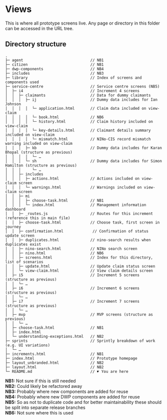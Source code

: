 # Views

This is where all prototype screens live.
Any page or directory in this folder can be accessed in the URL tree.

## Directory structure

```ascii
.
├─ agent                              // NB1
├─ citizen                            // NB1
├─ dwp-components                     // NB4
├─ includes                           // NB3
├─ library                            // Index of screens and components used
├─ service-centre                     // Service centre screens (NB5)
│  ├─ i4                              // Increment 4 screens
│  │  ├─ claimants                    // Data for dummy claimants
│  │  │  ├─ ij                        // Dummy data includes for Ian Johnson
│  │  │  │  └─ application.html       // Claim data included on view-claim
│  │  │  │  └─ book.html              // NB6
│  │  │  │  └─ history.html           // Claim history included on view-claim
│  │  │  │  └─ key-details.html       // Claimant details summary included on view-claim
│  │  │  │  └─ mismatch.html          // NINo-CIS record mismatch warning included on view-claim
│  │  │  ├─ kb                        // Dummy data includes for Karan Bhopal (structure as previous)
│  │  │  │  └─ …
│  │  │  └─ sh                        // Dummy data includes for Simon Hamilton (structure as previous)
│  │  │     └─ …
│  │  ├─ includes
│  │  │  ├─ actions.html              // Actions included on view-claim screen
│  │  │  └─ warnings.html             // Warnings included on view-claim screen
│  │  ├─ mi
│  │  │  ├─ choose-task.html          // NB1
│  │  │  └─ index.html                // Management information dashboard
│  │  ├─ _routes.js                   // Routes for this increment (reference this in main file)
│  │  ├─ choose-task.html             // Choose task, first screen in journey
│  │  ├─ confirmation.html             // Confirmation of status update screen
│  │  ├─ duplicates.html              // nino-search results when duplicates exist
│  │  ├─ nino-search.html             // NINo search screen
│  │  ├─ nino.html                    // NB6
│  │  ├─ screens.html                 // Index for this directory, list of scenarios
│  │  ├─ update.html                  // Update claim status screen
│  │  └─ view-claim.html              // View claim details screen
│  ├─ i5                              // Increment 5 screens (structure as previous)
│  │  └─ …
│  ├─ i6                              // Increment 6 screens (structure as previous)
│  │  └─ …
│  ├─ i7                              // Increment 7 screens (structure as previous)
│  │  └─ …
│  ├─ mvp                             // MVP screens (structure as previous)
│  │  └─ …
│  ├─ choose-task.html                // NB1
│  ├─ index.html
│  └─ understanding-exceptions.html   // NB2
├─ sprints                            // Sprintly breakdown of work (e.g. UI variations)
│  └─ …
├─ increments.html                    // NB1
├─ index.html                         // Prototype homepage
├─ layout_unbranded.html              // NB2
├─ layout.html                        // NB2
└─ README.md                          // ☛ You are here
```

**NB1:** Not sure if this is still needed  
**NB2:** Could likely be refactored away  
**NB3:** Probably where new components are added for reuse  
**NB4:** Probably where new DWP components are added for reuse  
**NB5:** So as not to duplicate code and for better maintainability these should be split into separate release branches  
**NB6:** Not sure where this is used
